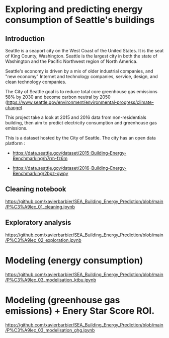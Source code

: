 # Exploring and predicting energy consumption of Seattle's buildings
## Introduction

Seattle is a seaport city on the West Coast of the United States. It is the seat of King County, Washington. Seattle is the largest city in both the state of Washington and the Pacific Northwest region of North America.

Seattle's economy is driven by a mix of older industrial companies, and "new economy" Internet and technology companies, service, design, and clean technology companies.

The City of Seattle  goal is to reduce total core greenhouse gas emissions 58% by 2030 and become carbon neutral by 2050 (https://www.seattle.gov/environment/environmental-progress/climate-change).

This project take a look at 2015 and 2016 data from non-residentials building, then aim to predict electricity consumption and greenhouse gas emissions.

This is a dataset hosted by the City of Seattle. The city has an open data platform :

* https://data.seattle.gov/dataset/2015-Building-Energy-Benchmarking/h7rm-fz6m

* https://data.seattle.gov/dataset/2016-Building-Energy-Benchmarking/2bpz-gwpy

## Cleaning notebook
https://github.com/xavierbarbier/SEA_Building_Energy_Prediction/blob/main/P%C3%A9lec_01_cleaning.ipynb

## Exploratory analysis
https://github.com/xavierbarbier/SEA_Building_Energy_Prediction/blob/main/P%C3%A9lec_02_exploration.ipynb

# Modeling (energy consumption)
https://github.com/xavierbarbier/SEA_Building_Energy_Prediction/blob/main/P%C3%A9lec_03_modelisation_ktbu.ipynb

# Modeling (greenhouse gas emissions) + Enery Star Score ROI.
https://github.com/xavierbarbier/SEA_Building_Energy_Prediction/blob/main/P%C3%A9lec_03_modelisation_ghg.ipynb


